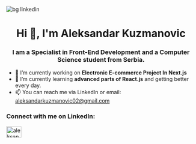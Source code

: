 ![bg linkedin](https://github.com/Kuzma02/Kuzma02/assets/138793624/84c1789f-79be-4fba-a4fa-bafb62a6eabb)
<h1 align="center">Hi 👋, I'm Aleksandar Kuzmanovic</h1>
<h3 align="center">I am a Specialist in Front-End Development and a Computer Science student from Serbia.</h3>

- 🔭 I’m currently working on **Electronic E-commerce Project In Next.js**
- 🌱 I’m currently learning **advanced parts of React.js** and getting better every day.
- 📫 You can reach me via LinkedIn or email: aleksandarkuzmanovic02@gmail.com

<h3 align="left">Connect with me on LinkedIn:</h3>
<p align="left">
<a href="https://www.linkedin.com/in/aleksandar-kuzmanovic-kuzma" target="blank"><img align="center" src="https://raw.githubusercontent.com/rahuldkjain/github-profile-readme-generator/master/src/images/icons/Social/linked-in-alt.svg" alt="aleksandar-kuzmanovic-090939241" height="30" width="40" /></a>
</p>


<!---
Kuzma02/Kuzma02 is a ✨ special ✨ repository because its `README.md` (this file) appears on your GitHub profile.
You can click the Preview link to take a look at your changes.
--->

